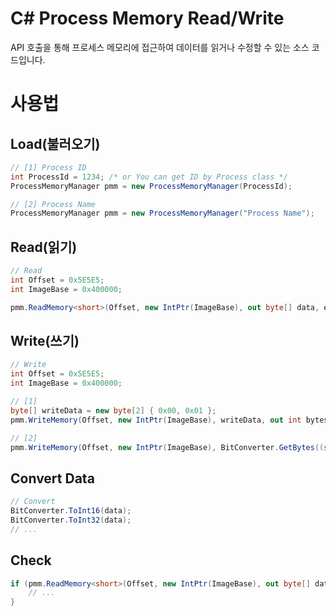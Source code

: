 # C# Process Memory Read/Write
API 호출을 통해 프로세스 메모리에 접근하여 데이터를 읽거나 수정할 수 있는 소스 코드입니다.

# 사용법
## Load(불러오기)
```C#
// [1] Process ID
int ProcessId = 1234; /* or You can get ID by Process class */
ProcessMemoryManager pmm = new ProcessMemoryManager(ProcessId);

// [2] Process Name
ProcessMemoryManager pmm = new ProcessMemoryManager("Process Name");
```

## Read(읽기)
```C#
// Read
int Offset = 0x5E5E5;
int ImageBase = 0x400000;

pmm.ReadMemory<short>(Offset, new IntPtr(ImageBase), out byte[] data, out int bytesRead);
```

## Write(쓰기)
```C#
// Write
int Offset = 0x5E5E5;
int ImageBase = 0x400000;

// [1]
byte[] writeData = new byte[2] { 0x00, 0x01 };
pmm.WriteMemory(Offset, new IntPtr(ImageBase), writeData, out int bytesWritten);

// [2]
pmm.WriteMemory(Offset, new IntPtr(ImageBase), BitConverter.GetBytes((short)255), out int bytesWritten);
```

## Convert Data
```C#
// Convert
BitConverter.ToInt16(data);
BitConverter.ToInt32(data);
// ...
```

## Check
```C#
if (pmm.ReadMemory<short>(Offset, new IntPtr(ImageBase), out byte[] data, out int bytesRead) == false) {
    // ...
}
```
